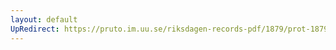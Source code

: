 ```yaml
---
layout: default
UpRedirect: https://pruto.im.uu.se/riksdagen-records-pdf/1879/prot-1879--fk--013/prot-1879--fk--013_007.pdf
---
```

